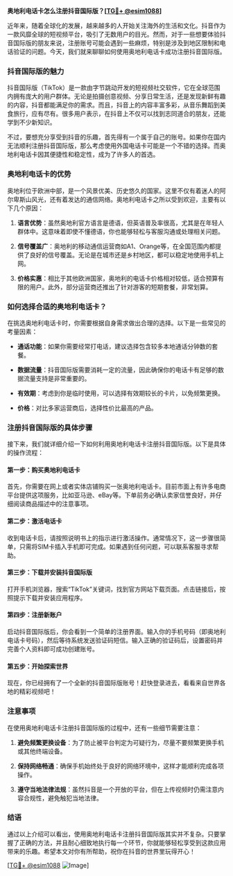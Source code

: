 **奥地利电话卡怎么注册抖音国际版？[[TG💪+ @esim1088](https://t.me/s/esim1088)]**

近年来，随着全球化的发展，越来越多的人开始关注海外的生活和文化。抖音作为一款风靡全球的短视频平台，吸引了无数用户的目光。然而，对于一些想要体验抖音国际版的朋友来说，注册账号可能会遇到一些麻烦，特别是涉及到地区限制和电话验证的问题。今天，我们就来聊聊如何使用奥地利电话卡成功注册抖音国际版。

### 抖音国际版的魅力

抖音国际版（TikTok）是一款由字节跳动开发的短视频社交软件，它在全球范围内拥有庞大的用户群体。无论是拍摄创意视频、分享日常生活，还是发现新鲜有趣的内容，抖音都能满足你的需求。而且，抖音上的内容丰富多彩，从音乐舞蹈到美食旅行，应有尽有。很多用户表示，在抖音上不仅可以找到志同道合的朋友，还能学到不少新知识。

不过，要想充分享受到抖音的乐趣，首先得有一个属于自己的账号。如果你在国内无法顺利注册抖音国际版，那么考虑使用外国电话卡可能是一个不错的选择。而奥地利电话卡因其便捷性和稳定性，成为了许多人的首选。

### 奥地利电话卡的优势

奥地利位于欧洲中部，是一个风景优美、历史悠久的国家。这里不仅有着迷人的阿尔卑斯山风光，还有着发达的通信网络。奥地利电话卡之所以受到欢迎，主要有以下几个原因：

1. **语言优势**：虽然奥地利官方语言是德语，但英语普及率很高，尤其是在年轻人群体中。这意味着即使不懂德语，你也能够轻松与客服沟通或处理相关问题。
   
2. **信号覆盖广**：奥地利的移动通信运营商如A1、Orange等，在全国范围内都提供了良好的信号覆盖。无论是在城市还是乡村地区，都可以稳定地使用手机上网。

3. **价格实惠**：相比于其他欧洲国家，奥地利的电话卡价格相对较低，适合预算有限的用户。此外，部分运营商还推出了针对游客的短期套餐，非常划算。

### 如何选择合适的奥地利电话卡？

在挑选奥地利电话卡时，你需要根据自身需求做出合理的选择。以下是一些常见的考量因素：

- **通话功能**：如果你需要经常打电话，建议选择包含较多本地通话分钟数的套餐。
  
- **数据流量**：抖音国际版需要消耗一定的流量，因此确保你的电话卡有足够的数据流量支持是非常重要的。

- **有效期**：考虑到你是临时使用，可以选择有效期较长的卡片，以免频繁更换。

- **价格**：对比多家运营商后，选择性价比最高的产品。

### 注册抖音国际版的具体步骤

接下来，我们就详细介绍一下如何利用奥地利电话卡注册抖音国际版。以下是具体的操作流程：

#### 第一步：购买奥地利电话卡
首先，你需要在网上或者实体店铺购买一张奥地利电话卡。目前市面上有许多电商平台提供这项服务，比如亚马逊、eBay等。下单前务必确认卖家信誉良好，并仔细阅读商品描述中的注意事项。

#### 第二步：激活电话卡
收到电话卡后，请按照说明书上的指示进行激活操作。通常情况下，这一步骤很简单，只需将SIM卡插入手机即可完成。如果遇到任何问题，可以联系客服寻求帮助。

#### 第三步：下载并安装抖音国际版
打开手机浏览器，搜索“TikTok”关键词，找到官方网站下载页面。点击链接后，按照提示下载并安装应用程序。

#### 第四步：注册新账户
启动抖音国际版后，你会看到一个简单的注册界面。输入你的手机号码（即奥地利电话卡号码），然后等待系统发送验证码短信。输入正确的验证码后，设置密码并完善个人资料即可成功创建账号。

#### 第五步：开始探索世界
现在，你已经拥有了一个全新的抖音国际版账号！赶快登录进去，看看来自世界各地的精彩视频吧！

### 注意事项

在使用奥地利电话卡注册抖音国际版的过程中，还有一些细节需要注意：

1. **避免频繁更换设备**：为了防止被平台判定为可疑行为，尽量不要频繁更换手机或其他终端设备。
   
2. **保持网络畅通**：确保手机始终处于良好的网络环境中，这样才能顺利完成各项操作。

3. **遵守当地法律法规**：虽然抖音是一个开放的平台，但在上传视频时仍需注意内容合规性，避免触犯当地法律。

### 结语

通过以上介绍可以看出，使用奥地利电话卡注册抖音国际版其实并不复杂。只要掌握了正确的方法，并且耐心细致地执行每一个环节，你就能够轻松享受到这款应用带来的乐趣。希望本文对你有所帮助，祝你在抖音的世界里玩得开心！

[[TG💪+ @esim1088](https://t.me/s/esim1088) ![Image](https://i.postimg.cc/4NQfJmqS/Snipaste-2025-05-13-00-14-12.png)]